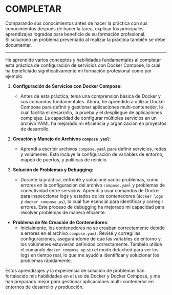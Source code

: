 # COMPLETAR  
Comparando sus conocimientos antes de hacer la práctica con sus conocimientos después de hacer la tarea, explicar los principales aprendizajes logrados para beneficio de su formación profesional.  
Si solucionó un problema presentado al realizar la práctica también se debe documentar.

----
He aprendido varios conceptos y habilidades fundamentales al completar esta práctica de configuración de servicios con Docker Compose, lo cual ha beneficiado significativamente mi formación profesional como por ejemplo


1. **Configuración de Servicios con Docker Compose**:
   - Antes de esta práctica, tenía una comprensión básica de Docker y sus comandos fundamentales. Ahora, he aprendido a utilizar Docker Compose para definir y gestionar aplicaciones multi-contenedor, lo cual facilita el desarrollo, la prueba y el despliegue de aplicaciones complejas. La capacidad de configurar múltiples servicios en un archivo YAML ha mejorado mi eficiencia y organización en proyectos de desarrollo.

2. **Creación y Manejo de Archivos `compose.yaml`**:
   - Aprendí a escribir archivos `compose.yaml` para definir servicios, redes y volúmenes. Esto incluye la configuración de variables de entorno, mapeo de puertos, y políticas de reinicio. 


4. **Solución de Problemas y Debugging**:
   - Durante la práctica, enfrenté y solucioné varios problemas, como errores en la configuración del archivo `compose.yaml` y problemas de conectividad entre servicios. Aprendí a usar comandos de Docker para inspeccionar logs y estados de los contenedores (`docker logs` y `docker compose ps`), lo cual fue esencial para identificar y corregir errores. Este proceso de debugging ha mejorado mi capacidad para resolver problemas de manera eficiente.



- **Problema de No Creación de Contenedores**:
  - Inicialmente, los contenedores no se creaban correctamente debido a errores en el archivo `compose.yaml`. Revisé y corregí las configuraciones, asegurándome de que las variables de entorno y los volúmenes estuvieran definidos correctamente. También utilicé el comando `docker compose up` sin el modo detached para ver los logs en tiempo real, lo que me ayudó a identificar y solucionar los problemas rápidamente.


Estos aprendizajes y la experiencia de solución de problemas han fortalecido mis habilidades en el uso de Docker y Docker Compose, y me han preparado mejor para gestionar aplicaciones multi-contenedor en entornos de desarrollo y producción.